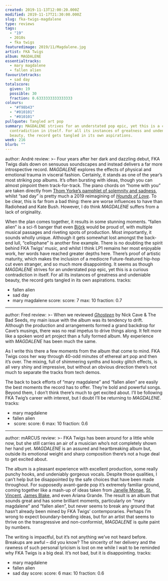 ```yaml
---
created: 2019-11-13T12:00:20.000Z
modified: 2019-11-17T21:30:00.000Z
slug: fka-twigs-magdalene
type: reviews
tags:
  - "19"
  - 2010s
  - fka twigs
featuredimage: 2019/11/Magdalene.jpg
artist: FKA Twigs
album: MAGDALENE
essentialtracks:
  - mary magdalene
  - fallen alien
favouritetracks:
  - sad day
totalscore:
  given: 19
  possible: 30
  fraction: 0.6333333333333333
colours:
  - "#f98b43"
  - "#010101"
  - "#010101"
pullquote: Tangled art pop
summary: MAGDALENE strives for an understated pop epic, yet this is a curious
  contradiction in itself. For all its instances of greatness and undeniable
  beauty, the record gets tangled in its own aspirations.
week: 216
blurb: ""
---
```

author: André
review: >-
  Four years after her dark and dazzling debut, FKA Twigs dials down on sensuous
  soundscapes and instead delivers a far more introspective record. *MAGDALENE*
  explores the effects of physical and emotional trauma in visceral fashion.
  Certainly, it stands as one of the year’s most striking pop albums. It’s often
  bursting with ideas, though you can almost pinpoint them track-for-track. The
  piano chords on “home with you” are taken directly from [Thom Yorke’s pamphlet
  of solemnity and sadness](<reviews/thom-yorke-anima/>),
  whilst “sad day” is pretty much a 2019 reimagining of [*Hounds of
  Love*](<reviews/kate-bush-hounds-of-love/>). To be
  clear, this is far from a bad thing: there are worse influences to have than
  Radiohead and Kate Bush. However, I do think *MAGDALENE* suffers from a lack
  of originality.

  When the plan comes together, it results in some stunning moments. “fallen alien” is a sci-fi banger that even [Björk](<reviews/bjork-homogenic/>) would be proud of, with multiple musical passages and riveting spots of production. Most importantly, it sounds wholly unique. Although it gets somewhat lost amongst the back-end lull, “cellophane” is another fine example. There is no doubting the spirit behind FKA Twigs’ music, and whilst I think LP1 remains her most enjoyable work, her words have reached greater depths here. There’s proof of artistic maturity, which makes the inclusion of a mediocre Future-featured hip-hop cut even stranger, and so much more disappointing. It seems as though *MAGDALENE* strives for an understated pop epic, yet this is a curious contradiction in itself. For all its instances of greatness and undeniable beauty, the record gets tangled in its own aspirations.
tracks:
  - fallen alien
  - ­­sad day
  - ­­mary magdalene
score:
  score: 7
  max: 10
  fraction: 0.7
---
author: Fred
review: >-
  When we reviewed
  [*Ghosteen*](<reviews/nick-cave-and-the-bad-seeds-ghosteen/>)
  by Nick Cave & The Bad Seeds, my main issue with the album was its tendency to
  drift. Although the production and arrangements formed a grand backdrop for
  Cave’s musings, there was no real impetus to drive things along. It felt more
  like a spoken word art project than a fully formed album. My experience with
  *MAGDALENE* has been much the same.

  As I write this there a few moments from the album that come to mind. FKA Twigs coos her way through 40-odd minutes of ethereal art pop and then it’s over. The mixing, full of shimmering synths and kooky glitch effects, is all very shiny and impressive, but without an obvious direction there’s not much to separate the tracks from tech demos.

  The back to back efforts of “mary magdalene” and “fallen alien” are easily the best moments the record has to offer. They’re bold and powerful songs. Beyond them, I don’t think there’s much to get excited about. I’ll be following FKA Twig’s career with interest, but I doubt I’ll be returning to *MAGDALENE*.
tracks:
  - mary magdalene
  - ­­fallen alien
  - ­­
score:
  score: 6
  max: 10
  fraction: 0.6
---
author: mARCUS
review: >-
  FKA Twigs has been around for a little while now, but she still carries an air
  of a musician who’s not completely shown her hand yet. *MAGDALENE* is an
  assured and heartbreaking album but, outside its emotional weight and sharp
  composition there’s not a huge deal to get excited about.


  The album is a pleasant experience with excellent production, some really punchy hooks, and undeniably gorgeous vocals. Despite those qualities, I can’t help but be disappointed by the safe choices that have been made throughout. For supposedly avant-garde pop it’s extremely familiar ground, coming together like a mash-up of ideas taken from [Janelle Monae](<reviews/janelle-monae-dirty-computer/>), [St. Vincent](<reviews/st-vincent-masseduction/>), [James Blake](<reviews/james-blake-assume-form/>), and even Ariana Grande. The result is an album that sounds great and has some brilliant moments, particularly on “mary magdalene” and “fallen alien”, but never seems to break any ground that hasn’t already been mined by FKA Twigs’ contemporaries. Perhaps I’m wrong to expect boundary-bending ideas, but for an artist that seems to thrive on the transgressive and non-conformist, *MAGDALENE* is quite paint by numbers.


  The writing is impactful, but it’s not anything we’ve not heard before. Breakups are awful – did you know? The sincerity of her delivery and the rawness of such personal lyricism is lost on me while I wait to be reminded why FKA Twigs is a big deal. It’s not bad, but it is disappointing.
tracks:
  - mary magdalene
  - ­­fallen alien
  - ­­sad day
score:
  score: 6
  max: 10
  fraction: 0.6
